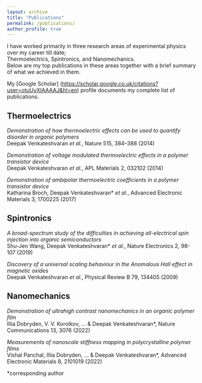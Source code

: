 ```yaml
---
layout: archive
title: "Publications"
permalink: /publications/
author_profile: true
---
```

I have worked primarily in three research areas of experimental physics over my career till date;  
Thermoelectrics, Spintronics, and Nanomechanics.  
Below are my top publications in these areas together with a brief summary of what we achieved in them.

My [Google Scholar] (https://scholar.google.co.uk/citations?user=otuUyXIAAAAJ&hl=en) profile documents my complete list of publications.

## Thermoelectrics
*Demonstration of how thermoelectric effects can be used to quantify disorder in organic polymers*  
Deepak Venkateshvaran *et al.*, Nature 515, 384–388 (2014)  

*Demonstration of voltage modulated thermoelectric effects in a polymer transistor device*  
Deepak Venkateshvaran *et al.*, APL Materials 2, 032102 (2014)  

*Demonstration of ambipolar thermoelectric coefficients in a polymer transistor device*  
Katharina Broch, Deepak Venkateshvaran* *et al.*, Advanced Electronic Materials 3, 1700225 (2017)  
 

## Spintronics 
*A broad-spectrum study of the difficulties in achieving all-electrical spin injection into organic semiconductors*  
Shu-Jen Wang, Deepak Venkateshvaran* *et al.*, Nature Electronics 2, 98-107 (2019)

*Discovery of a universal scaling behaviour in the Anomalous Hall effect in magnetic oxides*  
Deepak Venkateshvaran *et al.*, Physical Review B 79, 134405 (2009)

## Nanomechanics
*Demonstration of ultrahigh contrast nanomechanics in an organic polymer film*  
Illia Dobryden, V. V. Korolkov, ... & Deepak Venkateshvaran*, Nature Communications 13, 3076 (2022)  

*Measurements of nanoscale stiffness mapping in polycrystalline polymer films*  
Vishal Panchal, Illia Dobryden, ... & Deepak Venkateshvaran*, Advanced Electronic Materials 8, 2101019 (2022)

*corresponding author
